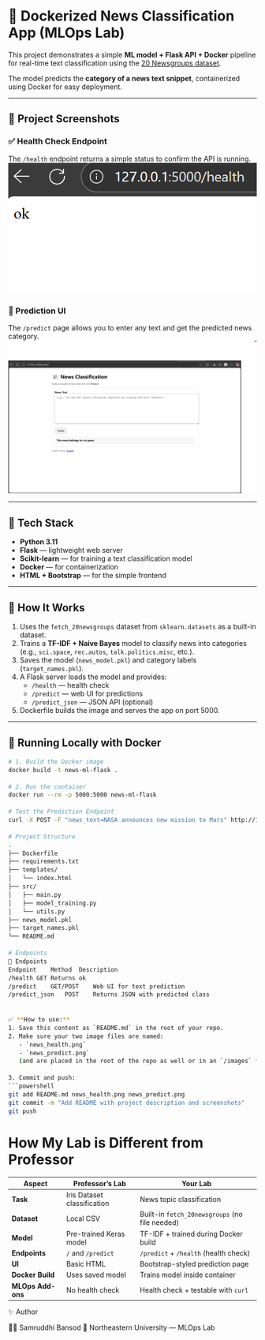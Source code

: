 # 📰 Dockerized News Classification App (MLOps Lab)

This project demonstrates a simple **ML model + Flask API + Docker** pipeline for real-time text classification using the [20 Newsgroups dataset](https://scikit-learn.org/stable/datasets/real_world.html#the-20-newsgroups-text-dataset).  

The model predicts the **category of a news text snippet**, containerized using Docker for easy deployment.

---

## 📸 Project Screenshots

### ✅ Health Check Endpoint
The `/health` endpoint returns a simple status to confirm the API is running.
![Health Endpoint](statistics/news_health.png)

### 🧠 Prediction UI
The `/predict` page allows you to enter any text and get the predicted news category.
![Prediction UI](statistics/news_predict.png)

---

## 🧰 Tech Stack

- **Python 3.11**
- **Flask** — lightweight web server
- **Scikit-learn** — for training a text classification model
- **Docker** — for containerization
- **HTML + Bootstrap** — for the simple frontend

---

## 🧪 How It Works

1. Uses the `fetch_20newsgroups` dataset from `sklearn.datasets` as a built-in dataset.  
2. Trains a **TF-IDF + Naive Bayes** model to classify news into categories (e.g., `sci.space`, `rec.autos`, `talk.politics.misc`, etc.).
3. Saves the model (`news_model.pkl`) and category labels (`target_names.pkl`).
4. A Flask server loads the model and provides:
   - `/health` — health check
   - `/predict` — web UI for predictions
   - `/predict_json` — JSON API (optional)
5. Dockerfile builds the image and serves the app on port 5000.

---

## 🐳 Running Locally with Docker

```bash
# 1. Build the Docker image
docker build -t news-ml-flask .

# 2. Run the container
docker run --rm -p 5000:5000 news-ml-flask

# Test the Prediction Endpoint
curl -X POST -F "news_text=NASA announces new mission to Mars" http://127.0.0.1:5000/predict

# Project Structure
.
├── Dockerfile
├── requirements.txt
├── templates/
│   └── index.html
├── src/
│   ├── main.py
│   ├── model_training.py
│   └── utils.py
├── news_model.pkl
├── target_names.pkl
└── README.md

# Endpoints
🧭 Endpoints
Endpoint	Method	Description
/health	GET	Returns ok
/predict	GET/POST	Web UI for text prediction
/predict_json	POST	Returns JSON with predicted class


✅ **How to use:**  
1. Save this content as `README.md` in the root of your repo.  
2. Make sure your two image files are named:
   - `news_health.png`
   - `news_predict.png`  
   (and are placed in the root of the repo as well or in an `/images` folder with updated paths in the markdown)

3. Commit and push:
```powershell
git add README.md news_health.png news_predict.png
git commit -m "Add README with project description and screenshots"
git push
```
# How My Lab is Different from Professor
| **Aspect**        | **Professor’s Lab**            | **Your Lab**                                     |
| ----------------- | ------------------------------ | ------------------------------------------------ |
| **Task**          | Iris Dataset classification    | News topic classification                        |
| **Dataset**       | Local CSV                      | Built-in `fetch_20newsgroups` (no file needed)   |
| **Model**         | Pre-trained Keras model        | TF-IDF + trained during Docker build |
| **Endpoints**     | `/` and `/predict`             | `/predict` + `/health` (health check)            |
| **UI**            | Basic HTML                     | Bootstrap-styled prediction page                 |
| **Docker Build**  | Uses saved model               | Trains model inside container                    |
| **MLOps Add-ons** | No health check                | Health check + testable with `curl`              |

✨ Author

👩‍💻 Samruddhi Bansod
📍 Northeastern University — MLOps Lab

